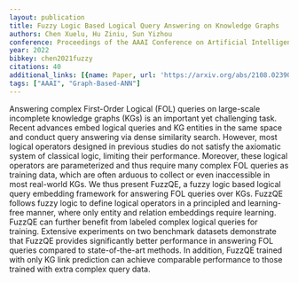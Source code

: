```yaml
---
layout: publication
title: Fuzzy Logic Based Logical Query Answering on Knowledge Graphs
authors: Chen Xuelu, Hu Ziniu, Sun Yizhou
conference: Proceedings of the AAAI Conference on Artificial Intelligence
year: 2022
bibkey: chen2021fuzzy
citations: 40
additional_links: [{name: Paper, url: 'https://arxiv.org/abs/2108.02390'}]
tags: ["AAAI", "Graph-Based-ANN"]
---
```

Answering complex First-Order Logical (FOL) queries on large-scale incomplete
knowledge graphs (KGs) is an important yet challenging task. Recent advances
embed logical queries and KG entities in the same space and conduct query
answering via dense similarity search. However, most logical operators designed
in previous studies do not satisfy the axiomatic system of classical logic,
limiting their performance. Moreover, these logical operators are parameterized
and thus require many complex FOL queries as training data, which are often
arduous to collect or even inaccessible in most real-world KGs. We thus present
FuzzQE, a fuzzy logic based logical query embedding framework for answering FOL
queries over KGs. FuzzQE follows fuzzy logic to define logical operators in a
principled and learning-free manner, where only entity and relation embeddings
require learning. FuzzQE can further benefit from labeled complex logical
queries for training. Extensive experiments on two benchmark datasets
demonstrate that FuzzQE provides significantly better performance in answering
FOL queries compared to state-of-the-art methods. In addition, FuzzQE trained
with only KG link prediction can achieve comparable performance to those
trained with extra complex query data.